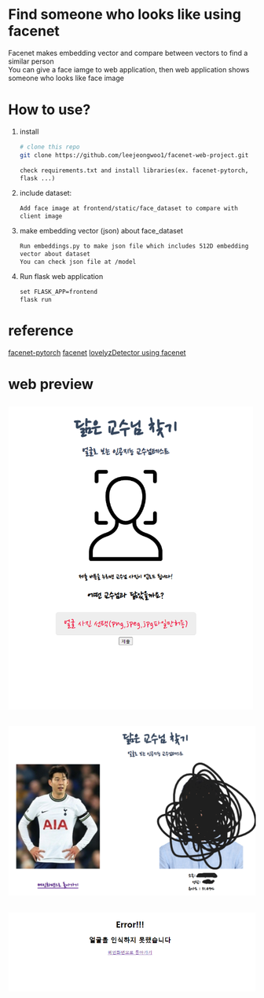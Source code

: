 # Find someone who looks like using facenet
Facenet makes embedding vector and compare between vectors to find a similar person</br>
You can give a face iamge to web application, then web application shows someone who looks like face image
# How to use?
1. install
   ```bash
   # clone this repo
   git clone https://github.com/leejeongwoo1/facenet-web-project.git  
   ```
   ```
   check requirements.txt and install libraries(ex. facenet-pytorch, flask ...)
   ```
2. include dataset:
   ```
   Add face image at frontend/static/face_dataset to compare with client image
   ```
3. make embedding vector (json) about face_dataset
   ```
   Run embeddings.py to make json file which includes 512D embedding vector about dataset
   You can check json file at /model 
   ```
4. Run flask web application
   ```shell
   set FLASK_APP=frontend
   flask run
   ```
# reference
[facenet-pytorch](https://github.com/timesler/facenet-pytorch)
[facenet](https://github.com/davidsandberg/facenet)
[lovelyzDetector using facenet](https://github.com/hayunjong83/lovelyzDetector)
# web preview
## <img src="./ref/main_page.png" style="zoom: 67%;"/>
## <img src="./ref/detect_face.png" style="zoom: 67%;">
## <img src="./ref/error_page.png" style="zoom: 67%;">
